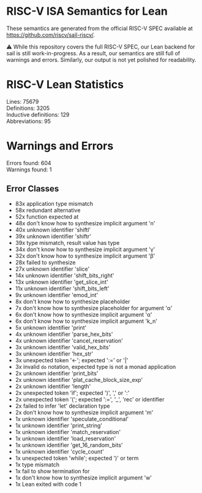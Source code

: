# RISC-V ISA Semantics for Lean

These semantics are generated from the official RISC-V SPEC available at
https://github.com/riscv/sail-riscv/.

⚠️ While this repository covers the full RISC-V SPEC, our Lean backend for sail
is still work-in-progress. As a result, our semantics are still full of warnings
and errors. Similarly, our output is not yet polished for readability.
# RISC-V Lean Statistics

Lines: 75679  
Definitions: 3205  
Inductive definitions: 129  
Abbreviations: 95  

# Warnings and Errors

Errors found: 604  
Warnings found: 1  

## Error Classes

- 83x application type mismatch
- 58x redundant alternative
- 52x function expected at
- 48x don't know how to synthesize implicit argument 'n'
- 40x unknown identifier 'shiftl'
- 39x unknown identifier 'shiftr'
- 39x type mismatch, result value has type
- 34x don't know how to synthesize implicit argument 'γ'
- 32x don't know how to synthesize implicit argument 'β'
- 28x failed to synthesize
- 27x unknown identifier 'slice'
- 14x unknown identifier 'shift_bits_right'
- 13x unknown identifier 'get_slice_int'
- 11x unknown identifier 'shift_bits_left'
- 9x unknown identifier 'emod_int'
- 8x don't know how to synthesize placeholder
- 7x don't know how to synthesize placeholder for argument 'α'
- 6x don't know how to synthesize implicit argument 'α'
- 6x don't know how to synthesize implicit argument 'k_n'
- 5x unknown identifier 'print'
- 4x unknown identifier 'parse_hex_bits'
- 4x unknown identifier 'cancel_reservation'
- 3x unknown identifier 'valid_hex_bits'
- 3x unknown identifier 'hex_str'
- 3x unexpected token '←'; expected ':=' or '|'
- 3x invalid `do` notation, expected type is not a monad application
- 2x unknown identifier 'print_bits'
- 2x unknown identifier 'plat_cache_block_size_exp'
- 2x unknown identifier 'length'
- 2x unexpected token 'if'; expected ')', ',' or ':'
- 2x unexpected token '('; expected ':=', '_', 'rec' or identifier
- 2x failed to infer 'let' declaration type
- 2x don't know how to synthesize implicit argument 'm'
- 1x unknown identifier 'speculate_conditional'
- 1x unknown identifier 'print_string'
- 1x unknown identifier 'match_reservation'
- 1x unknown identifier 'load_reservation'
- 1x unknown identifier 'get_16_random_bits'
- 1x unknown identifier 'cycle_count'
- 1x unexpected token 'while'; expected ')' or term
- 1x type mismatch
- 1x fail to show termination for
- 1x don't know how to synthesize implicit argument 'w'
- 1x Lean exited with code 1
